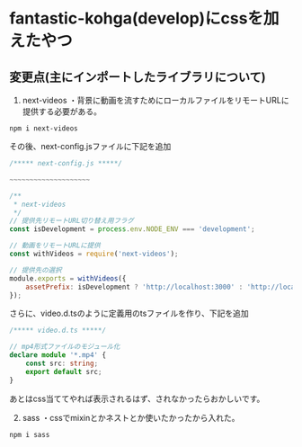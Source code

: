 # fantastic-kohga(develop)にcssを加えたやつ

## 変更点(主にインポートしたライブラリについて)

1. next-videos
・背景に動画を流すためにローカルファイルをリモートURLに提供する必要がある。
```linux
npm i next-videos
```
その後、next-config.jsファイルに下記を追加
```js
/***** next-config.js *****/

~~~~~~~~~~~~~~~~~~~~

/**
 * next-videos
 */
// 提供先リモートURL切り替え用フラグ
const isDevelopment = process.env.NODE_ENV === 'development';

// 動画をリモートURLに提供
const withVideos = require('next-videos');

// 提供先の選択
module.exports = withVideos({
	assetPrefix: isDevelopment ? 'http://localhost:3000' : 'http://localhost',
});
```
さらに、video.d.tsのように定義用のtsファイルを作り、下記を追加
```ts
/***** video.d.ts *****/

// mp4形式ファイルのモジュール化
declare module '*.mp4' {
	const src: string;
	export default src;
}
```
あとはcss当ててやれば表示されるはず、されなかったらおかしいです。

2. sass
・cssでmixinとかネストとか使いたかったから入れた。
```
npm i sass
```
